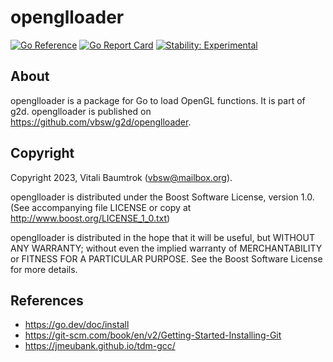 # openglloader

[![Go Reference](https://pkg.go.dev/badge/github.com/vbsw/g2d/openglloader.svg)](https://pkg.go.dev/github.com/vbsw/g2d/openglloader) [![Go Report Card](https://goreportcard.com/badge/github.com/vbsw/g2d/openglloader)](https://goreportcard.com/report/github.com/vbsw/g2d/openglloader) [![Stability: Experimental](https://masterminds.github.io/stability/experimental.svg)](https://masterminds.github.io/stability/experimental.html)

## About
openglloader is a package for Go to load OpenGL functions. It is part of g2d. openglloader is published on <https://github.com/vbsw/g2d/openglloader>.

## Copyright
Copyright 2023, Vitali Baumtrok (vbsw@mailbox.org).

openglloader is distributed under the Boost Software License, version 1.0. (See accompanying file LICENSE or copy at http://www.boost.org/LICENSE_1_0.txt)

openglloader is distributed in the hope that it will be useful, but WITHOUT ANY WARRANTY; without even the implied warranty of MERCHANTABILITY or FITNESS FOR A PARTICULAR PURPOSE. See the Boost Software License for more details.

## References
- https://go.dev/doc/install
- https://git-scm.com/book/en/v2/Getting-Started-Installing-Git
- https://jmeubank.github.io/tdm-gcc/
